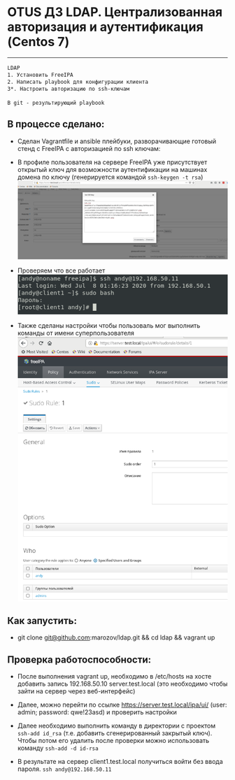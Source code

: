 # OTUS ДЗ LDAP. Централизованная авторизация и аутентификация (Centos 7)
----------------------------------------------------------------------- 

```
LDAP
1. Установить FreeIPA
2. Написать playbook для конфигурации клиента
3*. Настроить авторизацию по ssh-ключам

В git - результирующий playbook 
```

## В процессе сделано:

- Сделан Vagrantfile и ansible плейбуки, разворачивающие готовый стенд с FreeIPA с авторизацией по ssh ключам:

- В профиле пользователя на сервере FreeIPA уже присутствует открытый ключ для возможности аутентификации на машинах домена по ключу (генерируется командой ```ssh-keygen -t rsa```)
 ![Image 1](https://raw.githubusercontent.com/marozov/ldap/master/screenshots/freeipa.png)

 - Проверяем что все работает
 ![Image 2](https://raw.githubusercontent.com/marozov/ldap/master/screenshots/ssh.png)

 - Также сделаны настройки чтобы пользоваль мог выполнить команды от имени суперпользователя
 ![Image 3](https://raw.githubusercontent.com/marozov/ldap/master/screenshots/sudo.png) 



## Как запустить:
 - git clone git@github.com:marozov/ldap.git && cd ldap && vagrant up

## Проверка работоспособности:
 - После выполнения vagrant up, необходимо в /etc/hosts на хосте добавить запись 192.168.50.10 server.test.local (это необходимо чтобы зайти на сервер через веб-интерфейс) 

 - Далее, можно перейти по ссылке https://server.test.local/ipa/ui/  (user: admin; password: qwe!23asd) и проверить настройки

 - Далее необходимо выполнить команду в директории с проектом ```ssh-add id_rsa``` (т.е. добавить сгенерированный закрытый ключ). Чтобы потом его удалить после проверки можно использовать команду ```ssh-add -d id-rsa```

 - В результате на сервер client1.test.local получиться войти без ввода пароля. ```ssh andy@192.168.50.11```
